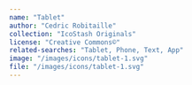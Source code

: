 ```yaml
---
name: "Tablet"
author: "Cedric Robitaille"
collection: "IcoStash Originals"
license: "Creative Commons©"
related-searches: "Tablet, Phone, Text, App"
image: "/images/icons/tablet-1.svg"
file: "/images/icons/tablet-1.svg"
---
```

